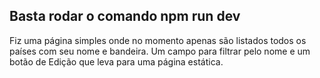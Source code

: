 ## Basta rodar o comando npm run dev

Fiz uma página simples onde no momento apenas são listados todos os países com seu nome e bandeira. Um campo para filtrar pelo nome e um botão de Edição que leva para uma página estática.
